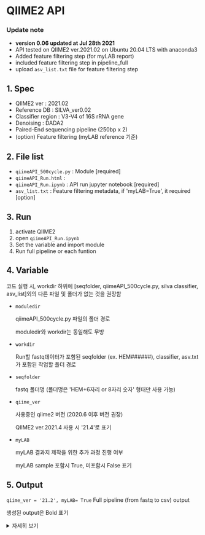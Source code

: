 # QIIME2 API

### Update note

- **version 0.06 updated at Jul 28th 2021**
- API tested on QIIME2 ver.2021.02 on Ubuntu 20.04 LTS with anaconda3
- Added feature filtering step (for myLAB report)
- included feature filtering step in pipeline_full
- upload `asv_list.txt` file for feature filtering step

## 1. Spec

- QIIME2 ver : 2021.02
- Reference DB : SILVA_ver0.02
- Classifier region : V3-V4 of 16S rRNA gene
- Denoising : DADA2
- Paired-End sequencing pipeline (250bp x 2)
- (option) Feature filtering (myLAB reference 기준)

## 2. File list

- `qiimeAPI_500cycle.py` : Module [required]
- `qiimeAPI_Run.html` :
- `qiimeAPI_Run.ipynb` : API run jupyter notebook [required]
- `asv_list.txt` : Feature filtering metadata, if 'myLAB=True', it required [option]

## 3. Run

1. activate QIIME2
2. open `qiimeAPI_Run.ipynb`
3. Set the variable and import module
4. Run full pipeline or each funtion

## 4. Variable

코드 실행 시, workdir 하위에 [seqfolder, qiimeAPI_500cycle.py, silva classifier, asv_list]외의 다른 파일 및 폴더가 없는 것을 권장함

- `moduledir`

    qiimeAPI_500cycle.py 파일의 폴더 경로

    moduledir와 workdir는 동일해도 무방

- `workdir`

    Run할 fastq데이터가 포함된 seqfolder (ex. HEM######), classifier, asv.txt 가 포함된 
    작업할 폴더 경로

- `seqfolder`

    fastq 폴더명 (폴더명은 'HEM+6자리 or 8자리 숫자' 형태만 사용 가능)

- `qiime_ver`

    사용중인 qiime2 버전 (2020.6 이후 버전 권장)

    QIIME2 ver.2021.4 사용 시 '21.4'로 표기

- `myLAB`

    myLAB 결과지 제작을 위한 추가 과정 진행 여부

    myLAB sample 포함시 True, 미포함시 False 표기

## 5. Output

 `qiime_ver = '21.2', myLAB= True` Full pipeline (from fastq to csv) output

생성된 output은 Bold 표기

<details>
<summary>자세히 보기</summary>
:open_file_folder: workdir

- silva138v0.02_classifier21.2.qza
- asv_list.txt
- :open_file_folder: seqfolder (ex.HEM######)

    - sample1_R1_001.fastq.qz
    - sample1_R2_001.fastq.qz
    - ......
    - **metadata.txt**
    - **manifest.txt**
    - **rep-seqs.qza**
    - **table.qza**
    - **.......**

- :open_file_folder: **csvfiles (final output file : 11)**

    - **level1~7.csv**
    - **shannon.csv**
    - **sequences.csv**
    - **feature-table.csv**
    - **taxonomy-silva138_v0.02.csv**

- :open_file_folder: **myLAB**

    - **filtered-rep-seqs.qza**
    - **filtered-table.qza**
    - **taxa-bar-plot-silva138_v0.02.qza**
    - **........**
    - :open_file_folder: **csvfiles**

        - **level-1~7.csv (feature filtered)**
        - **shannon.csv (copied)**
        - **taxonomy-silva138_v0.02.csv (feature filtered)**
</details>
